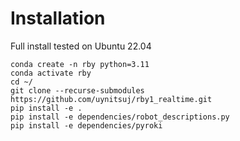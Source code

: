 # Installation
Full install tested on Ubuntu 22.04

```
conda create -n rby python=3.11
conda activate rby
cd ~/
git clone --recurse-submodules https://github.com/uynitsuj/rby1_realtime.git
pip install -e .
pip install -e dependencies/robot_descriptions.py
pip install -e dependencies/pyroki
```
